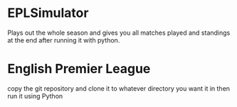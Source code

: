 # EPLSimulator
Plays out the whole season and gives you all matches played and standings at the end after running it with python.
# English Premier League
copy the git repository and clone it to whatever directory you want it in
then run it using Python
